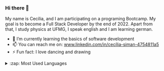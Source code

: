### Hi there 👋

My name is Cecília, and I am participating on a programing Bootcamp. My goal is to become a Full Stack Developer by the end of 2022. Apart from that, I study physics at UFMG, I speak english and I am learning german.  

- 🌱 I’m currently learning the basics of software development
- 📫 You can reach me on: www.linkedin.com/in/cecília-siman-4754811a5
- ⚡ Fun fact: I love dancing and drawing

<details>
  <summary>:zap: Most Used Languages</summary>

<img align="left" alt="Cecilia's GitHub Top Languages" src="https://github-readme-stats.vercel.app/api/top-langs/?username=Cecilia-Siman" />

</details>

<!--
**Cecilia-Siman/Cecilia-Siman** is a ✨ _special_ ✨ repository because its `README.md` (this file) appears on your GitHub profile.

Here are some ideas to get you started:

- 🔭 I’m currently working on ...
- 🌱 I’m currently learning ...
- 👯 I’m looking to collaborate on ...
- 🤔 I’m looking for help with ...
- 💬 Ask me about ...
- 📫 How to reach me: ...
- 😄 Pronouns: any pronouns
- 😄 Pronouns: ...
- ⚡ Fun fact: ...
-->

